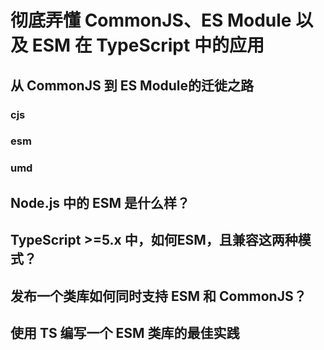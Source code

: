 # 彻底弄懂 CommonJS、ES Module 以及 ESM 在 TypeScript 中的应用

## 从 CommonJS 到 ES Module的迁徙之路

### cjs

### esm

### umd

## Node.js 中的 ESM 是什么样？

## TypeScript >=5.x 中，如何ESM，且兼容这两种模式？

## 发布一个类库如何同时支持 ESM 和 CommonJS？

## 使用 TS 编写一个 ESM 类库的最佳实践
